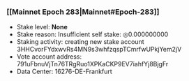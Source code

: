 ### [[Mainnet Epoch 283|Mainnet#Epoch-283]]
* Stake level: **None**
* Stake reason: Insufficient self stake: ◎0.000000000
* Staking activity: creating new stake account 3HHCvorFYdxwvRs4MN9s3whfzqspTCmrfwUPkjYem2jV
* Vote account address: 791uFbnuVjTn76TRgRuo1XPKaCKP9EV7iahfYj8BjgFr
* Data Center: 16276-DE-Frankfurt